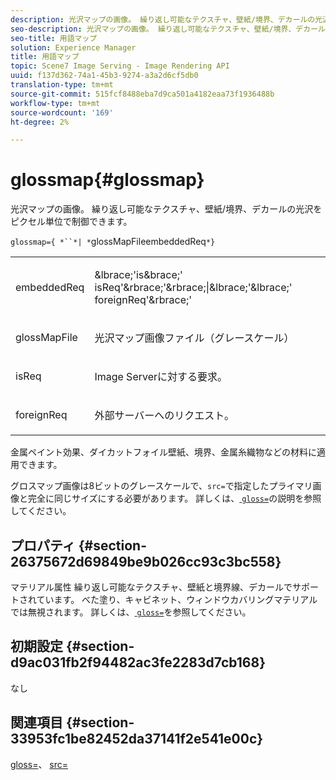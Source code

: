 ```yaml
---
description: 光沢マップの画像。 繰り返し可能なテクスチャ、壁紙/境界、デカールの光沢をピクセル単位で制御できます。
seo-description: 光沢マップの画像。 繰り返し可能なテクスチャ、壁紙/境界、デカールの光沢をピクセル単位で制御できます。
seo-title: 用語マップ
solution: Experience Manager
title: 用語マップ
topic: Scene7 Image Serving - Image Rendering API
uuid: f137d362-74a1-45b3-9274-a3a2d6cf5db0
translation-type: tm+mt
source-git-commit: 515fcf8488eba7d9ca501a4182eaa73f1936488b
workflow-type: tm+mt
source-wordcount: '169'
ht-degree: 2%

---
```



# glossmap{#glossmap}

光沢マップの画像。 繰り返し可能なテクスチャ、壁紙/境界、デカールの光沢をピクセル単位で制御できます。

`glossmap={ *``*| *`glossMapFileembeddedReq`*}`

<table id="simpletable_6AFC3DEB61D647339525C7CFFA052608"> 
 <tr class="strow"> 
  <td class="stentry"> <p><span class="codeph"> <span class="varname"> embeddedReq</span> </span> </p></td> 
  <td class="stentry"> <p><span class="codeph">&amp;lbrace;'is&amp;brace;'<span class="varname"> isReq</span>'&amp;rbrace;'&amp;rbrace;|&amp;lbrace;'&amp;lbrace;'<span class="varname"> foreignReq</span>'&amp;rbrace;'  </span> </p></td> 
 </tr> 
 <tr class="strow"> 
  <td class="stentry"> <p><span class="codeph"> <span class="varname"> glossMapFile</span> </span> </p></td> 
  <td class="stentry"> <p>光沢マップ画像ファイル（グレースケール） </p></td> 
 </tr> 
 <tr class="strow"> 
  <td class="stentry"> <p><span class="codeph"> <span class="varname"> isReq</span> </span> </p></td> 
  <td class="stentry"> <p>Image Serverに対する要求。 </p></td> 
 </tr> 
 <tr class="strow"> 
  <td class="stentry"> <p><span class="codeph"> <span class="varname"> foreignReq  </span> </span> </p></td> 
  <td class="stentry"> <p>外部サーバーへのリクエスト。 </p></td> 
 </tr> 
</table>

金属ペイント効果、ダイカットフォイル壁紙、境界、金属糸織物などの材料に適用できます。

グロスマップ画像は8ビットのグレースケールで、`src=`で指定したプライマリ画像と完全に同じサイズにする必要があります。 詳しくは、[ `gloss=`](../../../../../ir-api/http-protocol/image-rendering-api-ref/c-ir-http-protocol-ref/c-ir-http-protocol-command-reference/r-ir-http-gloss.md#reference-325aef2ee51e4e1584a06047427340ca)の説明を参照してください。

## プロパティ {#section-26375672d69849be9b026cc93c3bc558}

マテリアル属性 繰り返し可能なテクスチャ、壁紙と境界線、デカールでサポートされています。 べた塗り、キャビネット、ウィンドウカバリングマテリアルでは無視されます。 詳しくは、[ `gloss=`](../../../../../ir-api/http-protocol/image-rendering-api-ref/c-ir-http-protocol-ref/c-ir-http-protocol-command-reference/r-ir-http-gloss.md#reference-325aef2ee51e4e1584a06047427340ca)を参照してください。

## 初期設定 {#section-d9ac031fb2f94482ac3fe2283d7cb168}

なし

## 関連項目 {#section-33953fc1be82452da37141f2e541e00c}

[gloss=](../../../../../ir-api/http-protocol/image-rendering-api-ref/c-ir-http-protocol-ref/c-ir-http-protocol-command-reference/r-ir-http-gloss.md#reference-325aef2ee51e4e1584a06047427340ca)、 [src=](../../../../../ir-api/http-protocol/image-rendering-api-ref/c-ir-http-protocol-ref/c-ir-http-protocol-command-reference/r-ir-src.md#reference-62c98abad22149d68d405ed6aaff8272)
